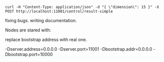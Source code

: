 `curl -H "Content-Type: application/json" -d "{ \"dimension\": 15 }" -X POST http://localhost:11001/control/result-simple`



fixing bugs.
writing documentation.

Nodes are stared with:

replace bootstrap address with real one.

-Dserver.address=0.0.0.0 -Dserver.port=11001 -Dbootstrap.addr=0.0.0.0 -Dbootstrap.port=10000